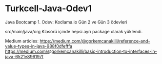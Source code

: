 # Turkcell-Java-Odev1

Java Bootcamp 1. Odev: Kodlama.io Gün 2 ve Gün 3 ödevleri

src/main/java/org Klasörü içinde hepsi ayrı package olarak yüklendi.

Medium articles:
https://medium.com/@gorkemcanakilli/reference-and-value-types-in-java-988f0dfefffa
https://medium.com/@gorkemcanakilli/basic-introduction-to-interfaces-in-java-6521e896197f

